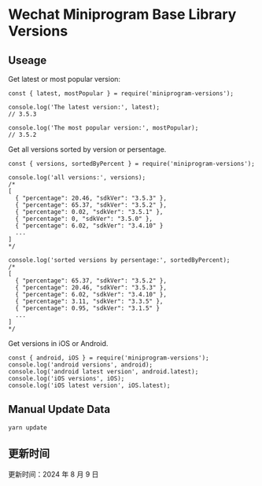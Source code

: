 
# Wechat Miniprogram Base Library Versions

## Useage

Get latest or most popular version:

```;
const { latest, mostPopular } = require('miniprogram-versions');

console.log('The latest version:', latest);
// 3.5.3

console.log('The most popular version:', mostPopular);
// 3.5.2

```

Get all versions sorted by version or persentage.

```
const { versions, sortedByPercent } = require('miniprogram-versions');

console.log('all versions:', versions);
/*
[
  { "percentage": 20.46, "sdkVer": "3.5.3" },
  { "percentage": 65.37, "sdkVer": "3.5.2" },
  { "percentage": 0.02, "sdkVer": "3.5.1" },
  { "percentage": 0, "sdkVer": "3.5.0" },
  { "percentage": 6.02, "sdkVer": "3.4.10" }
  ...
]
*/

console.log('sorted versions by persentage:', sortedByPercent);
/*
[
  { "percentage": 65.37, "sdkVer": "3.5.2" },
  { "percentage": 20.46, "sdkVer": "3.5.3" },
  { "percentage": 6.02, "sdkVer": "3.4.10" },
  { "percentage": 3.11, "sdkVer": "3.3.5" },
  { "percentage": 0.95, "sdkVer": "3.1.5" }
  ...
]
*/
```

Get versions in iOS or Android.

```
const { android, iOS } = require('miniprogram-versions');
console.log('android versions', android);
console.log('android latest version', android.latest);
console.log('iOS versions', iOS);
console.log('iOS latest version', iOS.latest);
```

## Manual Update Data

```
yarn update
```

## 更新时间

更新时间：2024 年 8 月 9 日

